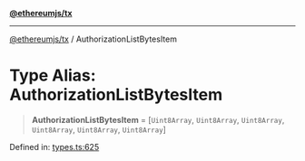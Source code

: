 [**@ethereumjs/tx**](../README.md)

***

[@ethereumjs/tx](../README.md) / AuthorizationListBytesItem

# Type Alias: AuthorizationListBytesItem

> **AuthorizationListBytesItem** = \[`Uint8Array`, `Uint8Array`, `Uint8Array`, `Uint8Array`, `Uint8Array`, `Uint8Array`\]

Defined in: [types.ts:625](https://github.com/ethereumjs/ethereumjs-monorepo/blob/master/packages/tx/src/types.ts#L625)
